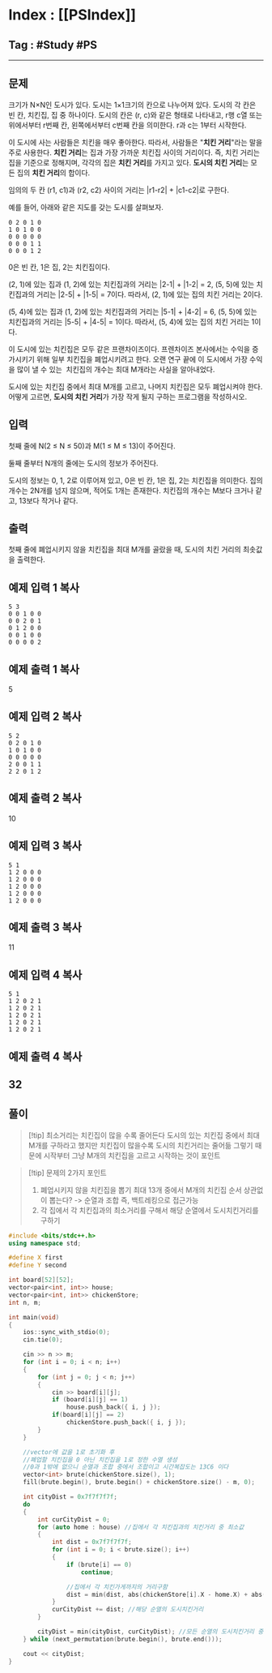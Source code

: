# Index : [[PSIndex]]
## Tag : #Study #PS
---

## 문제
크기가 N×N인 도시가 있다. 도시는 1×1크기의 칸으로 나누어져 있다. 도시의 각 칸은 빈 칸, 치킨집, 집 중 하나이다. 도시의 칸은 (r, c)와 같은 형태로 나타내고, r행 c열 또는 위에서부터 r번째 칸, 왼쪽에서부터 c번째 칸을 의미한다. r과 c는 1부터 시작한다.

이 도시에 사는 사람들은 치킨을 매우 좋아한다. 따라서, 사람들은 "**치킨 거리**"라는 말을 주로 사용한다. **치킨 거리**는 집과 가장 가까운 치킨집 사이의 거리이다. 즉, 치킨 거리는 집을 기준으로 정해지며, 각각의 집은 **치킨 거리**를 가지고 있다. **도시의 치킨 거리**는 모든 집의 **치킨 거리**의 합이다.

임의의 두 칸 (r1, c1)과 (r2, c2) 사이의 거리는 |r1-r2| + |c1-c2|로 구한다.

예를 들어, 아래와 같은 지도를 갖는 도시를 살펴보자.

```
0 2 0 1 0
1 0 1 0 0
0 0 0 0 0
0 0 0 1 1
0 0 0 1 2
```

0은 빈 칸, 1은 집, 2는 치킨집이다.

(2, 1)에 있는 집과 (1, 2)에 있는 치킨집과의 거리는 |2-1| + |1-2| = 2, (5, 5)에 있는 치킨집과의 거리는 |2-5| + |1-5| = 7이다. 따라서, (2, 1)에 있는 집의 치킨 거리는 2이다.

(5, 4)에 있는 집과 (1, 2)에 있는 치킨집과의 거리는 |5-1| + |4-2| = 6, (5, 5)에 있는 치킨집과의 거리는 |5-5| + |4-5| = 1이다. 따라서, (5, 4)에 있는 집의 치킨 거리는 1이다.

이 도시에 있는 치킨집은 모두 같은 프랜차이즈이다. 프렌차이즈 본사에서는 수익을 증가시키기 위해 일부 치킨집을 폐업시키려고 한다. 오랜 연구 끝에 이 도시에서 가장 수익을 많이 낼 수 있는  치킨집의 개수는 최대 M개라는 사실을 알아내었다.

도시에 있는 치킨집 중에서 최대 M개를 고르고, 나머지 치킨집은 모두 폐업시켜야 한다. 어떻게 고르면, **도시의 치킨 거리**가 가장 작게 될지 구하는 프로그램을 작성하시오.

## 입력

첫째 줄에 N(2 ≤ N ≤ 50)과 M(1 ≤ M ≤ 13)이 주어진다.

둘째 줄부터 N개의 줄에는 도시의 정보가 주어진다.

도시의 정보는 0, 1, 2로 이루어져 있고, 0은 빈 칸, 1은 집, 2는 치킨집을 의미한다. 집의 개수는 2N개를 넘지 않으며, 적어도 1개는 존재한다. 치킨집의 개수는 M보다 크거나 같고, 13보다 작거나 같다.

## 출력

첫째 줄에 폐업시키지 않을 치킨집을 최대 M개를 골랐을 때, 도시의 치킨 거리의 최솟값을 출력한다.

## 예제 입력 1 복사
```
5 3
0 0 1 0 0
0 0 2 0 1
0 1 2 0 0
0 0 1 0 0
0 0 0 0 2
```


## 예제 출력 1 복사

5

## 예제 입력 2 복사

```
5 2
0 2 0 1 0
1 0 1 0 0
0 0 0 0 0
2 0 0 1 1
2 2 0 1 2
```

## 예제 출력 2 복사

10

## 예제 입력 3 복사

```
5 1
1 2 0 0 0
1 2 0 0 0
1 2 0 0 0
1 2 0 0 0
1 2 0 0 0
```

## 예제 출력 3 복사

11

## 예제 입력 4 복사

```
5 1
1 2 0 2 1
1 2 0 2 1
1 2 0 2 1
1 2 0 2 1
1 2 0 2 1
```

## 예제 출력 4 복사

32
   
---
## 풀이
> [!tip] 최소거리는 치킨집이 많을 수록 줄어든다
> 도시의 있는 치킨집 중에서 최대 M개를 구하라고 했지만 치킨집이 많을수록 도시의 치킨거리는 줄어듦
> 그렇기 때문에 시작부터 그냥 M개의 치킨집을 고르고 시작하는 것이 포인트
> 

> [!tip] 문제의 2가지 포인트
> 1. 폐업시키지 않을 치킨집을 뽑기
> 	최대 13개 중에서 M개의 치킨집 순서 상관없이 뽑는다? -> 순열과 조합 즉, 백트레킹으로 접근가능
> 2. 각 집에서 각 치킨집과의 최소거리를 구해서 해당 순열에서 도시치킨거리를 구하기

```cpp
#include <bits/stdc++.h>
using namespace std;

#define X first
#define Y second

int board[52][52];
vector<pair<int, int>> house;
vector<pair<int, int>> chickenStore;
int n, m;

int main(void)
{
    ios::sync_with_stdio(0);
    cin.tie(0);

    cin >> n >> m;
    for (int i = 0; i < n; i++)
    {
        for (int j = 0; j < n; j++)
        {
            cin >> board[i][j];
            if (board[i][j] == 1)
                house.push_back({ i, j });
            if(board[i][j] == 2)
                chickenStore.push_back({ i, j });
        }
    }

    //vector에 값을 1로 초기화 후
    //폐업할 치킨집을 0 아닌 치킨집을 1로 정한 수열 생성
    //0과 1밖에 없으니 순열과 조합 중에서 조합이고 시간복잡도는 13C6 이다
    vector<int> brute(chickenStore.size(), 1);
    fill(brute.begin(), brute.begin() + chickenStore.size() - m, 0);

    int cityDist = 0x7f7f7f7f;
    do
    {
        int curCityDist = 0;
        for (auto home : house) //집에서 각 치킨집과의 치킨거리 중 최소값
        {
            int dist = 0x7f7f7f7f;
            for (int i = 0; i < brute.size(); i++)
            {
                if (brute[i] == 0)
                    continue;

                //집에서 각 치킨가게까지의 거리구함
                dist = min(dist, abs(chickenStore[i].X - home.X) + abs(chickenStore[i].Y - home.Y));
            }
            curCityDist += dist; //해당 순열의 도시치킨거리
        }

        cityDist = min(cityDist, curCityDist); //모든 순열의 도시치킨거리 중 최소값
    } while (next_permutation(brute.begin(), brute.end()));

    cout << cityDist;
}

```